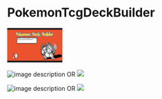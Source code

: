 # PokemonTcgDeckBuilder

<img src="Screen Shot 2022-02-23 at 5.39.50 PM.png" width="128"/>

![image description](relative/path/in/repository/to/image.svg)
OR
<img src="relative/path/in/repository/to/image.svg" width="128"/>

![image description](relative/path/in/repository/to/image.svg)
OR
<img src="relative/path/in/repository/to/image.svg" width="128"/>
